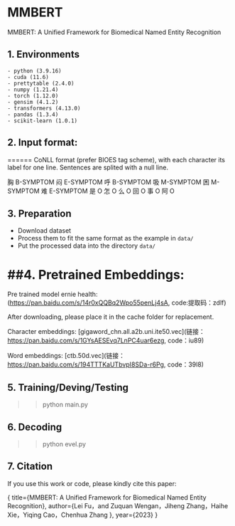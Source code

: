 # MMBERT
MMBERT: A Unified Framework for Biomedical Named Entity Recognition
## 1. Environments
```
- python (3.9.16)
- cuda (11.6)
- prettytable (2.4.0)
- numpy (1.21.4)
- torch (1.12.0)
- gensim (4.1.2)
- transformers (4.13.0)
- pandas (1.3.4)
- scikit-learn (1.0.1)
```
## 2. Input format:
======
CoNLL format (prefer BIOES tag scheme), with each character its label for one line. Sentences are splited with a null line.

胸 B-SYMPTOM
闷 E-SYMPTOM
呼 B-SYMPTOM
吸 M-SYMPTOM
困 M-SYMPTOM
难 E-SYMPTOM
是 O
怎 O
么 O
回 O
事 O
阿 O
## 3. Preparation

- Download dataset
- Process them to fit the same format as the example in `data/`
- Put the processed data into the directory `data/`

##4. Pretrained Embeddings:
====
Pre trained model ernie health: (https://pan.baidu.com/s/14r0xQQBq2Wpo55penLj4sA, code:提取码：zdlf) 

After downloading, please place it in the cache folder for replacement.

Character embeddings: [gigaword_chn.all.a2b.uni.ite50.vec](链接：https://pan.baidu.com/s/1GYsAESEvq7LnPC4uar6ezg, code：iu89)

Word embeddings: [ctb.50d.vec](链接：https://pan.baidu.com/s/194TTTKaUTbvpI8SDa-r6Pg, code：39l8) 

## 5. Training/Deving/Testing

>> python main.py
>> 

## 6. Decoding

>> python evel.py
>>

## 7. Citation

If you use this work or code, please kindly cite this paper:

{
  title={MMBERT: A Unified Framework for Biomedical Named Entity Recognition},
  author={Lei Fu，and Zuquan Wengan，Jiheng Zhang，Haihe Xie，Yiqing Cao，Chenhua Zhang },
  year={2023}
}





